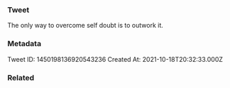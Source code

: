 ### Tweet
The only way to overcome self doubt is to outwork it.

### Metadata
Tweet ID: 1450198136920543236
Created At: 2021-10-18T20:32:33.000Z

### Related

